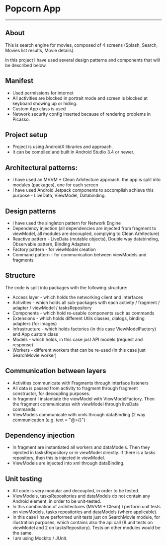 # Popcorn App

----
## About
This is search engine for movies, composed of 4 screens (Splash, Search, Movies list results, Movie details).

In this project I have used several design patterns and components that will be described below.

## Manifest
* Used permissions for internet
* All activities are blocked in portrait mode and screen is blocked at keyboard showing up or hiding.
* Custom App class is used
* Network security config inserted because of rendering problems in Picasso.

## Project setup
* Project is using AndroidX libraries and approach.
* It can be compiled and built in Android Studio 3.4 or newer.

## Architectural patterns:
* I have used an MVVM + Clean Arhitecture approach: the app is split into modules (packages), one for each screen
* I have used Android Jetpack components to accomplish achieve this purpose - LiveData, ViewModel, Databinding.

## Design patterns
* I have used the singleton pattern for Network Engine
* Dependency injection (all dependencies are injected from fragment to viewModel, all modules are decoupled, complying to Clean Arhitecture)
* Reactive pattern - LiveData (mutable objects), Double way databinding, Observable pattern, Binding Adapters
* Factory pattern - for viewModel creation
* Command pattern - for communication between viewModels and fragments

## Structure
The code is split into packages with the following structure:

* Access layer -  which holds the networking client and interfaces
* Activities - which holds all sub-packages with each activity / fragment / adapter / viewModel / tasksRepository
* Components - which hold re-usable components such as commands
* Extensions - which holds different Utils classes, dialogs, binding adapters (for images)
* Infrastructure - which holds factories (in this case ViewModelFactory) and App custom class
* Models - which holds, in this case just API models (request and response)
* Workers - different workers that can be re-used (in this case just SearchMovie worker) 

## Communication between layers
* Activities communicate with Fragments through interface listeners
* All data is passed from activity to fragment through fragment constructor, for decoupling purposes.
* In fragment I instantiate the viewModel with ViewModelFactory. Then the fragment communicates with viewModel through liveData commands.
* ViewModels communicate with xmls through dataBinding (2 way communication (e.g. text = "@={}")

## Dependency injection
* In fragment are instantiated all workers and dataModels. Then they injected in tasksRepository or in viewModel directly. If there is a tasks repository, then this is injected in viewModel.
* ViewModels are injected into xml through dataBinding.

## Unit testing
* All code is very modular and decoupled, in order to be tested.
* ViewModels, tasksRepositories and dataModels do not contain any Android element, in order to be unit-tested.
* In this combination of architectures (MVVM + Clean) I perform unit tests on viewModels, tasks repositories and dataModels (where applicable).
* In this case I have performed unit tests just on SearchMovie module, for illustration purposes, which contains also the api call (8 unit tests on viewModel and 2 on tasksRepository). Tests on other modules would be the same.
* I am using Mockito / JUnit.

